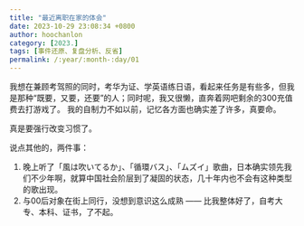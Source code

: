 ```yaml
---
title: "最近离职在家的体会"
date: 2023-10-29 23:08:34 +0800
author: hoochanlon
category: [2023.]
tags: [事件还原、复盘分析、反省]
permalink: /:year/:month-:day/01
---
```


我想在兼顾考驾照的同时，考华为证、学英语练日语，看起来任务是有些多，但我是那种“既要，又要，还要”的人；同时呢，我又很懒，直奔着网吧剩余的300充值费去打游戏了。
我的自制力不如以前，记忆各方面也确实差了许多，真要命。

真是要强行改变习惯了。

<!-- more -->

说点其他的，两件事：

1. 晚上听了「風は吹いてるか」、「循環バス」、「ムズイ」歌曲，日本确实领先我们不少年啊，就算中国社会阶层到了凝固的状态，几十年内也不会有这种类型的歌出现。
2. 与00后对象在街上同行，没想到意识这么成熟 —— 比我整体好了，自考大专、本科、证书，了不起。
